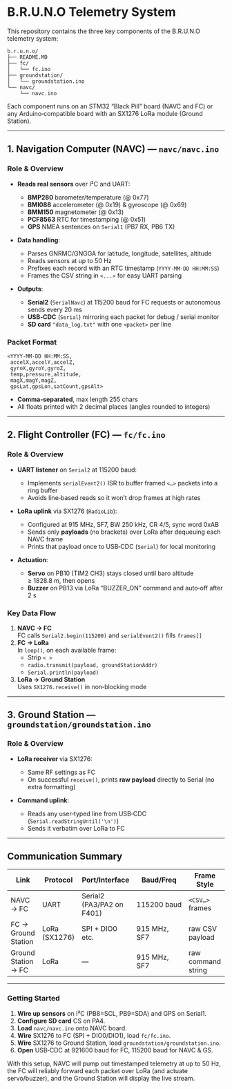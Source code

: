 # B.R.U.N.O Telemetry System

This repository contains the three key components of the B.R.U.N.O telemetry system:

```
b.r.u.n.o/
├── README.MD
├── fc/
│   └── fc.ino
├── groundstation/
│   └── groundstation.ino
└── navc/
    └── navc.ino
```

Each component runs on an STM32 “Black Pill” board (NAVC and FC) or any Arduino‑compatible board with an SX1276 LoRa module (Ground Station).

---

## 1. Navigation Computer (NAVC) — `navc/navc.ino`

### Role & Overview
- **Reads real sensors** over I²C and UART:
  - **BMP280** barometer/temperature (@ 0x77)
  - **BMI088** accelerometer (@ 0x19) & gyroscope (@ 0x69)
  - **BMM150** magnetometer (@ 0x13)
  - **PCF8563** RTC for timestamping (@ 0x51)
  - **GPS** NMEA sentences on `Serial1` (PB7 RX, PB6 TX)

- **Data handling**:
  - Parses GNRMC/GNGGA for latitude, longitude, satellites, altitude
  - Reads sensors at up to 50 Hz
  - Prefixes each record with an RTC timestamp (`YYYY‑MM‑DD HH:MM:SS`)
  - Frames the CSV string in `<...>` for easy UART parsing

- **Outputs**:
  - **Serial2** (`SerialNavc`) at 115200 baud for FC requests or autonomous sends every 20 ms
  - **USB‑CDC** (`Serial`) mirroring each packet for debug / serial monitor
  - **SD card** `"data_log.txt"` with one `<packet>` per line

### Packet Format
```
<YYYY‑MM‑DD HH:MM:SS,
 accelX,accelY,accelZ,
 gyroX,gyroY,gyroZ,
 temp,pressure,altitude,
 magX,magY,magZ,
 gpsLat,gpsLon,satCount,gpsAlt>
```
- **Comma‑separated**, max length 255 chars  
- All floats printed with 2 decimal places (angles rounded to integers)  

---

## 2. Flight Controller (FC) — `fc/fc.ino`

### Role & Overview
- **UART listener** on `Serial2` at 115200 baud:
  - Implements `serialEvent2()` ISR to buffer framed `<…>` packets into a ring buffer
  - Avoids line‑based reads so it won’t drop frames at high rates

- **LoRa uplink** via SX1276 (`RadioLib`):
  - Configured at 915 MHz, SF7, BW 250 kHz, CR 4/5, sync word 0xAB
  - Sends only **payloads** (no brackets) over LoRa after dequeuing each NAVC frame
  - Prints that payload once to USB‑CDC (`Serial`) for local monitoring

- **Actuation**:
  - **Servo** on PB10 (TIM2 CH3) stays closed until baro altitude ≥ 1828.8 m, then opens
  - **Buzzer** on PB13 via LoRa “BUZZER_ON” command and auto‑off after 2 s

### Key Data Flow
1. **NAVC → FC**  
   FC calls `Serial2.begin(115200)` and `serialEvent2()` fills `frames[]`
2. **FC → LoRa**  
   In `loop()`, on each available frame:  
   - Strip `< >`  
   - `radio.transmit(payload, groundStationAddr)`  
   - `Serial.println(payload)`  
3. **LoRa → Ground Station**  
   Uses `SX1276.receive()` in non‑blocking mode

---

## 3. Ground Station — `groundstation/groundstation.ino`

### Role & Overview
- **LoRa receiver** via SX1276:
  - Same RF settings as FC
  - On successful `receive()`, prints **raw payload** directly to Serial (no extra formatting)

- **Command uplink**:
  - Reads any user‑typed line from USB‑CDC (`Serial.readStringUntil('\n')`)
  - Sends it verbatim over LoRa to FC  

---

## Communication Summary

| Link               | Protocol    | Port/Interface | Baud/Freq    | Frame Style          |
|--------------------|-------------|----------------|--------------|----------------------|
| NAVC → FC          | UART        | Serial2 (PA3/PA2 on F401)  | 115200 baud | `<CSV…>` frames      |
| FC → Ground Station| LoRa (SX1276)| SPI + DIO0 etc.| 915 MHz, SF7 | raw CSV payload      |
| Ground Station → FC| LoRa        | —              | 915 MHz, SF7 | raw command string   |

---

### Getting Started

1. **Wire up sensors** on I²C (PB8=SCL, PB9=SDA) and GPS on Serial1.
2. **Configure SD card** CS on PA4.
3. **Load** `navc/navc.ino` onto NAVC board.
4. **Wire** SX1276 to FC (SPI + DIO0/DIO1), load `fc/fc.ino`.
5. **Wire** SX1276 to Ground Station, load `groundstation/groundstation.ino`.
6. **Open** USB‑CDC at 921600 baud for FC, 115200 baud for NAVC & GS.

With this setup, NAVC will pump out timestamped telemetry at up to 50 Hz, the FC will reliably forward each packet over LoRa (and actuate servo/buzzer), and the Ground Station will display the live stream.